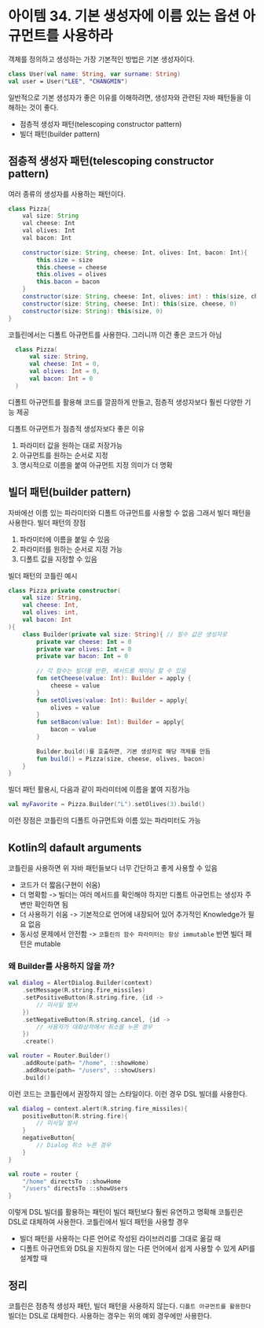 # 아이템 34. 기본 생성자에 이름 있는 옵션 아규먼트를 사용하라

객체를 정의하고 생성하는 가장 기본적인 방법은 기본 생성자이다.
```kt
class User(val name: String, var surname: String)
val user = User("LEE", "CHANGMIN")
```
일반적으로 기본 생성자가 좋은 이유를 이해하려면, 생성자와 관련된 자바 패턴들을 이해하는 것이 좋다.
- 점층적 생성자 패턴(telescoping constructor pattern)
- 빌더 패턴(builder pattern)

## 점층적 생성자 패턴(telescoping constructor pattern)
여러 종류의 생성자를 사용하는 패턴이다.
```java
class Pizza{
    val size: String
    val cheese: Int
    val olives: Int
    val bacon: Int
    
    constructor(size: String, cheese: Int, olives: Int, bacon: Int){
        this.size = size
        this.cheese = cheese
        this.olives = olives
        this.bacon = bacon
    }
    constructor(size: String, cheese: Int, olives: int) : this(size, cheese, olives, 0)
    constructor(size: String, cheese: Int): this(size, cheese, 0)
    constructor(size: String): this(size, 0)
}
```
코틀린에서는 디폴트 아규먼트를 사용한다. 그러니까 이건 좋은 코드가 아님
```kt
  class Pizza(
      val size: String,
      val cheese: Int = 0,
      val olives: Int = 0,
      val bacon: Int = 0
  )
```
디폴트 아규먼트를 활용해 코드를 깔끔하게 만들고, 점층적 생성자보다 훨씬 다양한 기능 제공

디폴트 아규먼트가 점층적 생성자보다 좋은 이유
1. 파라미터 값을 원하는 대로 저장가능
2. 아규먼트를 원하는 순서로 지정
3. 명시적으로 이름을 붙여 아규먼트 지정 의미가 더 명확

## 빌더 패턴(builder pattern)
자바에선 이름 있는 파라미터와 디폴트 아규먼트를 사용할 수 없음
그래서 빌더 패턴을 사용한다.
빌더 패턴의 장점
1. 파라미터에 이름을 붙일 수 있음
2. 파라미터를 원하는 순서로 지정 가능
3. 디폴트 값을 지정할 수 있음

빌더 패턴의 코틀린 예시
```kt
class Pizza private constructor(
    val size: String,
    val cheese: Int,
    val olives: int,
    val bacon: Int
){
    class Builder(private val size: String){ // 필수 값은 생성자로
        private var cheese: Int = 0
        private var olives: Int = 0
        private var bacon: Int = 0
        
        // 각 함수는 빌더를 반환, 메서드를 체이닝 할 수 있음
        fun setCheese(value: Int): Builder = apply {
            cheese = value
        }
        fun setOlives(value: Int): Builder = apply{
            olives = value
        }
        fun setBacon(value: Int): Builder = apply{
            bacon = value
        }
        
        Builder.build()를 호출하면, 기본 생성자로 해당 객체를 만듬
        fun build() = Pizza(size, cheese, olives, bacon)
    }
}
```
빌더 패턴 활용시, 다음과 같이 파라미터에 이름을 붙여 지정가능
```kt
val myFavorite = Pizza.Builder("L").setOlives(3).build() 
```
이런 장점은 코틀린의 디폴트 아규먼트와 이름 있는 파라미터도 가능

## Kotlin의 dafault arguments
코틀린을 사용하면 위 자바 패턴들보다 너무 간단하고 좋게 사용할 수 있음
- 코드가 더 짧음(구현이 쉬움)
- 더 명확함 -> 빌더는 여러 메서드를 확인해야 하지만 디폴트 아규먼트는 생성자 주변만 확인하면 됨
- 더 사용하기 쉬움 -> 기본적으로 언어에 내장되어 있어 추가적인 Knowledge가 필요 없음
- 동시성 문제에서 안전함 -> `코틀린의 함수 파라미터는 항상 immutable` 반면 빌더 패턴은 mutable

### 왜 Builder를 사용하지 않을 까?
```kt
val dialog = AlertDialog.Builder(context)
    .setMessage(R.string.fire_missiles)
    .setPositiveButton(R.string.fire, {id -> 
        // 미사일 발사
    })
    .setNegativeButton(R.string.cancel, {id -> 
        // 사용자가 대화상자에서 취소를 누른 경우
    })
    .create()

val router = Router.Builder()
    .addRoute(path= "/home", ::showHome)
    .addRoute(path= "/users", ::showUsers)
    .build()
```
이런 코드는 코틀린에서 권장하지 않는 스타일이다.
이런 경우 DSL 빌더를 사용한다.
```kt
val dialog = context.alert(R.string.fire_missiles){
    positiveButton(R.string.fire){
        // 미사일 발사
    }
    negativeButton{
        // Dialog 취소 누른 경우
    }
}

val route = router {
    "/home" directsTo ::showHome
    "/users" directsTo ::showUsers
}
```
이렇게 DSL 빌더를 활용하는 패턴이 빌더 패턴보다 훨씬 유연하고 명확해 코틀린은 DSL로 대체하여 사용한다.
코틀린에서 빌더 패턴을 사용할 경우
- 빌더 패턴을 사용하는 다른 언어로 작성된 라이브러리를 그대로 옮길 때
- 디폴트 아규먼트와 DSL을 지원하지 않는 다른 언어에서 쉽게 사용할 수 있게 API를 설계할 때

## 정리
코틀린은 점층적 생성자 패턴, 빌더 패턴을 사용하지 않는다.
`디폴트 아규먼트를 활용한다`
빌더는 DSL로 대체한다.
사용하는 경우는 위의 예외 경우에만 사용한다.
